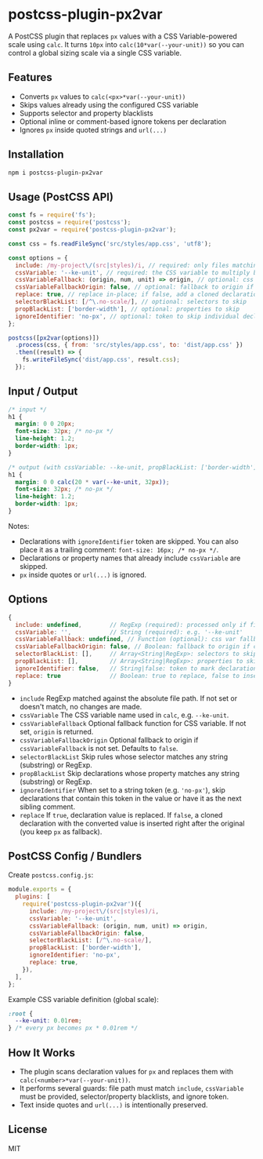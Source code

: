 # postcss-plugin-px2var

A PostCSS plugin that replaces `px` values with a CSS Variable-powered scale using `calc`. It turns `10px` into `calc(10*var(--your-unit))` so you can control a global sizing scale via a single CSS variable.

## Features

- Converts `px` values to `calc(<px>*var(--your-unit))`
- Skips values already using the configured CSS variable
- Supports selector and property blacklists
- Optional inline or comment-based ignore tokens per declaration
- Ignores `px` inside quoted strings and `url(...)`

## Installation

```bash
npm i postcss-plugin-px2var
```

## Usage (PostCSS API)

```js
const fs = require('fs');
const postcss = require('postcss');
const px2var = require('postcss-plugin-px2var');

const css = fs.readFileSync('src/styles/app.css', 'utf8');

const options = {
  include: /my-project\/(src|styles)/i, // required: only files matching this regex are processed
  cssVariable: '--ke-unit', // required: the CSS variable to multiply by
  cssVariableFallback: (origin, num, unit) => origin, // optional: css var fallback function: (origin, num, unit) => { return origin }
  cssVariableFallbackOrigin: false, // optional: fallback to origin if cssVariableFallback is not set
  replace: true, // replace in-place; if false, add a cloned declaration after
  selectorBlackList: [/^\.no-scale/], // optional: selectors to skip
  propBlackList: ['border-width'], // optional: properties to skip
  ignoreIdentifier: 'no-px', // optional: token to skip individual declarations
};

postcss([px2var(options)])
  .process(css, { from: 'src/styles/app.css', to: 'dist/app.css' })
  .then((result) => {
    fs.writeFileSync('dist/app.css', result.css);
  });
```

## Input / Output

```css
/* input */
h1 {
  margin: 0 0 20px;
  font-size: 32px; /* no-px */
  line-height: 1.2;
  border-width: 1px;
}

/* output (with cssVariable: --ke-unit, propBlackList: ['border-width']) */
h1 {
  margin: 0 0 calc(20 * var(--ke-unit, 32px));
  font-size: 32px; /* no-px */
  line-height: 1.2;
  border-width: 1px;
}
```

Notes:

- Declarations with `ignoreIdentifier` token are skipped. You can also place it as a trailing comment: `font-size: 16px; /* no-px */`.
- Declarations or property names that already include `cssVariable` are skipped.
- `px` inside quotes or `url(...)` is ignored.

## Options

```js
{
  include: undefined,        // RegExp (required): processed only if file path matches
  cssVariable: '',           // String (required): e.g. '--ke-unit'
  cssVariableFallback: undefined, // Function (optional): css var fallback function: (origin, num, unit) => { return origin }
  cssVariableFallbackOrigin: false, // Boolean: fallback to origin if cssVariableFallback is not set
  selectorBlackList: [],     // Array<String|RegExp>: selectors to skip
  propBlackList: [],         // Array<String|RegExp>: properties to skip
  ignoreIdentifier: false,   // String|false: token to mark declaration to skip
  replace: true              // Boolean: true to replace, false to insert cloned declaration after
}
```

- `include` RegExp matched against the absolute file path. If not set or doesn't match, no changes are made.
- `cssVariable` The CSS variable name used in `calc`, e.g. `--ke-unit`.
- `cssVariableFallback` Optional fallback function for CSS variable. If not set, `origin` is returned.
- `cssVariableFallbackOrigin` Optional fallback to origin if `cssVariableFallback` is not set. Defaults to `false`.
- `selectorBlackList` Skip rules whose selector matches any string (substring) or RegExp.
- `propBlackList` Skip declarations whose property matches any string (substring) or RegExp.
- `ignoreIdentifier` When set to a string token (e.g. `'no-px'`), skip declarations that contain this token in the value or have it as the next sibling comment.
- `replace` If `true`, declaration value is replaced. If `false`, a cloned declaration with the converted value is inserted right after the original (you keep `px` as fallback).

## PostCSS Config / Bundlers

Create `postcss.config.js`:

```js
module.exports = {
  plugins: [
    require('postcss-plugin-px2var')({
      include: /my-project\/(src|styles)/i,
      cssVariable: '--ke-unit',
      cssVariableFallback: (origin, num, unit) => origin,
      cssVariableFallbackOrigin: false,
      selectorBlackList: [/^\.no-scale/],
      propBlackList: ['border-width'],
      ignoreIdentifier: 'no-px',
      replace: true,
    }),
  ],
};
```

Example CSS variable definition (global scale):

```css
:root {
  --ke-unit: 0.01rem;
} /* every px becomes px * 0.01rem */
```

## How It Works

- The plugin scans declaration values for `px` and replaces them with `calc(<number>*var(--your-unit))`.
- It performs several guards: file path must match `include`, `cssVariable` must be provided, selector/property blacklists, and ignore token.
- Text inside quotes and `url(...)` is intentionally preserved.

## License

MIT
